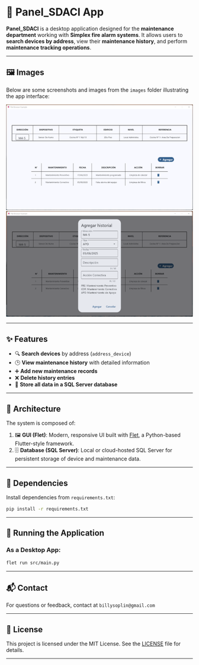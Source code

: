 # 🔧 Panel_SDACI App

**Panel_SDACI** is a desktop application designed for the **maintenance department** working with **Simplex fire alarm systems**. It allows users to **search devices by address**, view their **maintenance history**, and perform **maintenance tracking operations**.

---

## 🖼️ Images

Below are some screenshots and images from the `images` folder illustrating the app interface:

![Image 1](images/browser.png)  
![Image 2](images/browser2.png)   

---

## ✨ Features

- 🔍 **Search devices** by address (`address_device`)
- 🕒 **View maintenance history** with detailed information
- ➕ **Add new maintenance records**
- ❌ **Delete history entries**
- 💾 **Store all data in a SQL Server database**

---

## 🧱 Architecture

The system is composed of:

1. 🖼️ **GUI (Flet)**: Modern, responsive UI built with [Flet](https://flet.dev), a Python-based Flutter-style framework.
2. 🗄️ **Database (SQL Server)**: Local or cloud-hosted SQL Server for persistent storage of device and maintenance data.

---

## 🐍 Dependencies

Install dependencies from `requirements.txt`:

```bash
pip install -r requirements.txt
```
---

## 🚀 Running the Application

### As a Desktop App:

```bash
flet run src/main.py
```

---

## 📬 Contact

For questions or feedback, contact at `billysoplin@gmail.com`

---

## 📄 License

This project is licensed under the MIT License. See the [LICENSE](LICENSE) file for details.

---


